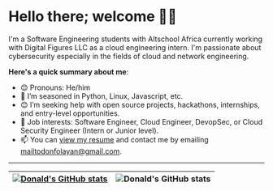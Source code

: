 # Hello there; welcome 👋🏾

I'm a Software Engineering students with Altschool Africa currently working with Digital Figures LLC as a cloud engineering intern. I'm passionate about cybersecurity especially in the fields of cloud and network engineering.

**Here's a quick summary about me**:

- 😊 Pronouns: He/him
- 🌱 I’m seasoned in Python, Linux, Javascript, etc.
- 😊 I’m seeking help with open source projects, hackathons, internships, and entry-level opportunities.
- 💼 Job interests: Software Engineer, Cloud Engineer, DevopSec, or Cloud Security Engineer (Intern or Junior level).
- 📫 You can [view my resume](https://drive.google.com/file/d/1PS_9Uc4qLEMelCKy5AF7uELG__WvP7vS/view?usp=sharing) and contact me by emailing mailtodonfolayan@gmail.com.

---

| [![Donald's GitHub stats](https://github-readme-stats.vercel.app/api?username=donfolayan)](https://github.com/donfolayan/github-readme-stats) | <img align="center" src="https://github-readme-stats.vercel.app/api/top-langs/?username=donfolayan&langs_count=8&layout=compact&hide_border=true" alt="Donald's GitHub stats" /> |
| ------------- | ------------- |
